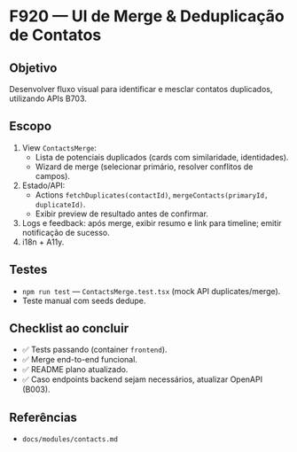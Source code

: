 # F920 — UI de Merge & Deduplicação de Contatos

## Objetivo
Desenvolver fluxo visual para identificar e mesclar contatos duplicados, utilizando APIs B703.

## Escopo
1. View `ContactsMerge`:
   - Lista de potenciais duplicados (cards com similaridade, identidades).
   - Wizard de merge (selecionar primário, resolver conflitos de campos).
2. Estado/API:
   - Actions `fetchDuplicates(contactId)`, `mergeContacts(primaryId, duplicateId)`.
   - Exibir preview de resultado antes de confirmar.
3. Logs e feedback: após merge, exibir resumo e link para timeline; emitir notificação de sucesso.
4. i18n + A11y.

## Testes
- `npm run test` — `ContactsMerge.test.tsx` (mock API duplicates/merge).
- Teste manual com seeds dedupe.

## Checklist ao concluir
- ✅ Tests passando (container `frontend`).
- ✅ Merge end-to-end funcional.
- ✅ README plano atualizado.
- ✅ Caso endpoints backend sejam necessários, atualizar OpenAPI (B003).

## Referências
- `docs/modules/contacts.md`
